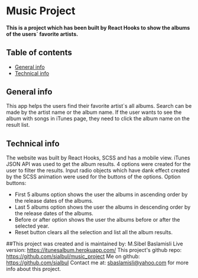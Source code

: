 # Music Project

#### This is a project which has been built by React Hooks to show the albums of the users` favorite artists.

## Table of contents
* [General info](#general-info)
* [Technical info](#technical-info)

## General info
This app helps the users find their favorite artist`s all albums. Search can be made by the artist name or the album name. If the user wants to see the album with songs in iTunes page, they need to click the album name on the result list. 	
## Technical info
The website was built  by React Hooks, SCSS and has a mobile view. 
iTunes JSON API was used to get the album results. 
4 options were created for the user to filter the results. Input radio objects which have dank effect created by the SCSS animation were used for the buttons of the options. 
Option buttons:
*	First 5 albums option shows the user the albums in ascending order by the release dates of the albums. 
*	Last 5 albums option shows the user the albums in descending order by the release dates of the albums.
*	Before or after option shows the user the albums before or after the selected year.  
*	Reset button clears all the selection and list all the album results.

##This project was created and is maintained by:
M.Sibel Baslamisli
Live version: https://itunesalbum.herokuapp.com/
This project's github repo: https://github.com/sialbul/music_project
Me on github: https://github.com/sialbul
Contact me at: sbaslamisli@yahoo.com for more info about this project.

